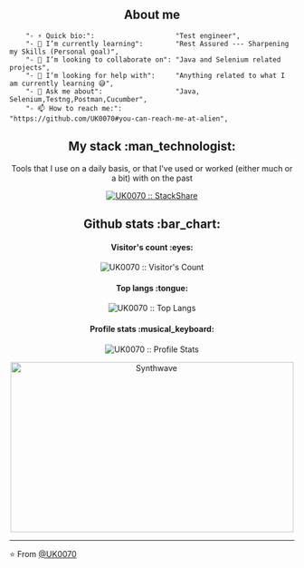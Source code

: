 

<h2 align="center">About me</h2>




		"- ⚡ Quick bio:":                    "Test engineer",
		"- 🌱 I’m currently learning":        "Rest Assured --- Sharpening my Skills (Personal goal)",
		"- 👯 I’m looking to collaborate on": "Java and Selenium related projects",
		"- 🤔 I’m looking for help with":     "Anything related to what I am currently learning 😅",
		"- 💬 Ask me about":                  "Java, Selenium,Testng,Postman,Cucumber",
		"- 📫 How to reach me:":              "https://github.com/UK0070#you-can-reach-me-at-alien",


 
<h2 align="center">My stack :man_technologist:</h2>

<p align="center">Tools that I use on a daily basis, or that I've used or worked (either much or a bit) with on the past</p>
<p align="center">
  <a href="https://stackshare.io/UK0070/my-personal-stack">
    <img src="http://img.shields.io/badge/tech-stack-0690fa.svg?style=flat" alt="UK0070 :: StackShare" />
  </a>
</p>

<h2 align="center">Github stats :bar_chart:</h2>

<h4 align="center">Visitor's count :eyes:</h4>

<p align="center"><img src="https://profile-counter.glitch.me/{UK0070}/count.svg" alt="UK0070 :: Visitor's Count" /></p>

<h4 align="center">Top langs :tongue:</h4>

<p align="center"><img src="https://github-readme-stats.vercel.app/api/top-langs/?username=UK0070&langs_count=10&theme=tokyonight&layout=compact" alt="UK0070 :: Top Langs" /></p>

<h4 align="center">Profile stats :musical_keyboard:</h4>

<p align="center"><img src="https://github-readme-stats.vercel.app/api?username=UK0070&show_icons=true&theme=synthwave" alt="UK0070 :: Profile Stats" /></p>

<p align="center"><img src="https://thumbs.gfycat.com/GoodnaturedFondGaur-size_restricted.gif" alt="Synthwave" height="300" width="500"></p>


---

⭐️ From [@UK0070](https://github.com/UK0070)
